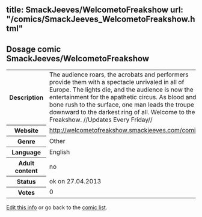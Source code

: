 title: SmackJeeves/WelcometoFreakshow
url: "/comics/SmackJeeves_WelcometoFreakshow.html"
---
Dosage comic SmackJeeves/WelcometoFreakshow
-----------------------------------------

<p id="msg"></p>
<script type="text/javascript">
if (window.location.search === '?edit_info_mail=sent_ok') {
  var elem = document.getElementById("msg");
  elem.innerHTML = 'Edited information sucessfully sent.';
  elem.className = 'ok';
}
</script>
<table class="comicinfo">
<tr>
<th>Description</th><td>The audience roars, the acrobats and performers provide them with a spectacle unrivaled in all of Europe. The lights die, and the audience is now the entertainment for the apathetic circus. As blood and bone rush to the surface, one man leads the troupe downward to the darkest ring of all. Welcome to the Freakshow. //Updates Every Friday//</td>
</tr>
<tr>
<th>Website</th><td><a href="http://welcometofreakshow.smackjeeves.com/comics/">http://welcometofreakshow.smackjeeves.com/comics/</a></td>
</tr>
<tr>
<th>Genre</th><td>Other</td>
</tr>
<tr>
<th>Language</th><td>English</td>
</tr>
<tr>
<th>Adult content</th><td>no</td>
</tr>
<tr>
<th>Status</th><td>ok on 27.04.2013</td>
</tr>
<tr>
<th>Votes</th><td>0</td>
</tr>
</table>

[Edit this info](SmackJeeves_WelcometoFreakshow_edit.html) or go back to the [comic list](../comic-index.html).
